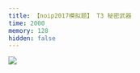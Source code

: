 ```yaml
---
title: 【noip2017模拟题】 T3 秘密武器
time: 2000
memory: 128
hidden: false
---
```


![](http://ww1.sinaimg.cn/large/618359cbgy1fl1rf95n22j20zt0xbn0i.jpg)

